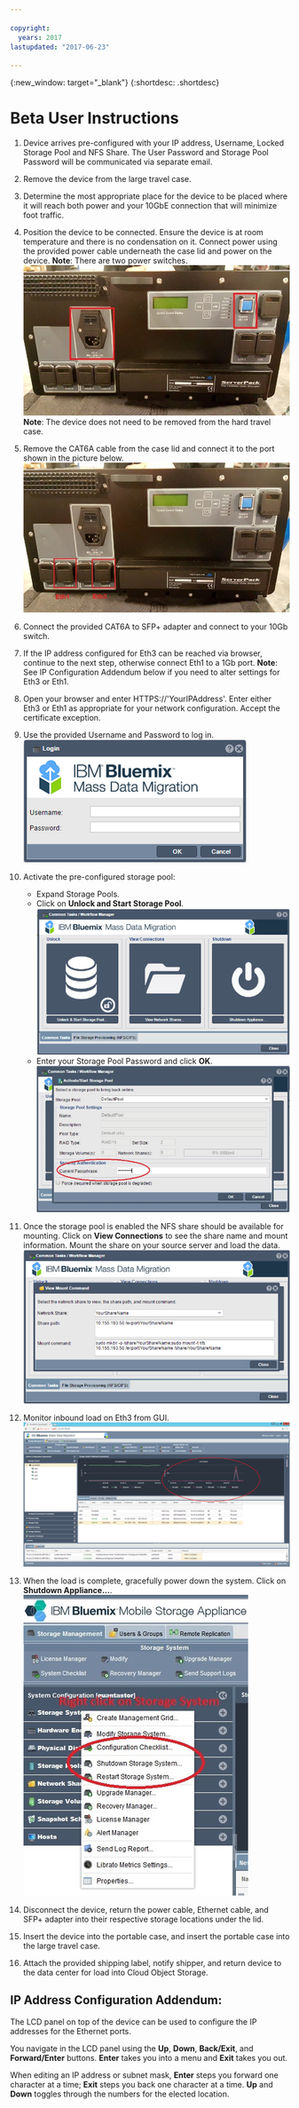```yaml
---

copyright:
  years: 2017
lastupdated: "2017-06-23"

---
```

{:new_window: target="_blank"}
{:shortdesc: .shortdesc}

# Beta User Instructions


1.	Device arrives pre-configured with your IP address, Username, Locked Storage Pool and NFS Share.  The User Password and Storage Pool Password will be communicated via separate email.

2.	Remove the device from the large travel case.

3.	Determine the most appropriate place for the device to be placed where it will reach both power and your 10GbE connection that will minimize foot traffic.

4.	Position the device to be connected. Ensure the device is at room temperature and there is no condensation on it. Connect power using the provided power cable underneath the case lid and power on the device.
    **Note**: There are two power switches. 
    ![Power switches](/images/UserGuide2.jpg) 
    **Note**: The device does not need to be removed from the hard travel case.
5.	Remove the CAT6A cable from the case lid and connect it to the port shown in the picture below.
    ![](/images/UserGuide3.jpg)
6.	Connect the provided CAT6A to SFP+ adapter and connect to your 10Gb switch.
7.	If the IP address configured for Eth3 can be reached via browser, continue to the next step, otherwise connect Eth1 to a 1Gb port.
    **Note**: See IP Configuration Addendum below if you need to alter settings for Eth3 or Eth1.
8. Open your browser and enter HTTPS://'YourIPAddress'. Enter either Eth3 or Eth1 as appropriate for your network configuration. Accept the certificate exception.
    
9.	Use the provided Username and Password to log in.<br/>
    ![](/images/UserGuide6.png)
10.	Activate the pre-configured storage pool:
    - Expand Storage Pools.
    - Click on **Unlock and Start Storage Pool**. 
    ![](/images/UserGuide7.png)
    - Enter your Storage Pool Password and click **OK**. 
    ![Activate Storage Pool](/images/UserGuide4.png)
11.	Once the storage pool is enabled the NFS share should be available for mounting. Click on **View Connections** to see the share name and mount information. Mount the share on your source server and load the data.<br/>
    ![](/images/UserGuide8.png)
12.	Monitor inbound load on Eth3 from GUI.<br/>
    ![](/images/UserGuide9.png)
13.	When the load is complete, gracefully power down the system. Click on **Shutdown Appliance...**.  
    ![Right Click on Storage Systems and select Shutdown Storage System...](/images/UserGuide5.jpg)
14.	Disconnect the device, return the power cable, Ethernet cable, and SFP+ adapter into their respective storage locations under the lid.
15.	Insert the device into the portable case, and insert the portable case into the large travel case.
16.	Attach the provided shipping label, notify shipper, and return device to the data center for load into Cloud Object Storage.

## IP Address Configuration Addendum:	
The LCD panel on top of the device can be used to configure the IP addresses for the Ethernet ports.

You navigate in the LCD panel using the **Up**, **Down**, **Back/Exit**, and **Forward/Enter** buttons. **Enter** takes you into a menu and **Exit** takes you out.

When editing an IP address or subnet mask, **Enter** steps you forward one character at a time; **Exit** steps you back one character at a time. **Up** and **Down** toggles through the numbers for the elected location.
